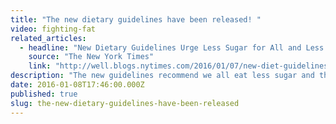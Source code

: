 ```yaml
---
title: "The new dietary guidelines have been released! "
video: fighting-fat
related_articles:
  - headline: "New Dietary Guidelines Urge Less Sugar for All and Less Protein for Boys and Men"
    source: "The New York Times"
    link: "http://well.blogs.nytimes.com/2016/01/07/new-diet-guidelines-urge-less-sugar-for-all-and-less-meat-for-boys-and-men/?smid=tw-share"
description: "The new guidelines recommend we all eat less sugar and that males should eat less protein. But should you take their advice with a grain of salt? Watch _Fighting Fat._"
date: 2016-01-08T17:46:00.000Z
published: true
slug: the-new-dietary-guidelines-have-been-released
---
```


